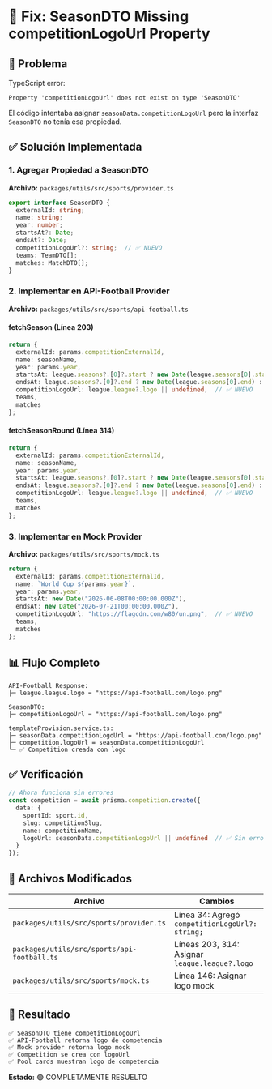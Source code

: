# 🔧 Fix: SeasonDTO Missing competitionLogoUrl Property

## 🐛 Problema

TypeScript error:
```
Property 'competitionLogoUrl' does not exist on type 'SeasonDTO'
```

El código intentaba asignar `seasonData.competitionLogoUrl` pero la interfaz `SeasonDTO` no tenía esa propiedad.

## ✅ Solución Implementada

### 1. Agregar Propiedad a SeasonDTO

**Archivo:** `packages/utils/src/sports/provider.ts`

```typescript
export interface SeasonDTO {
  externalId: string;
  name: string;
  year: number;
  startsAt?: Date;
  endsAt?: Date;
  competitionLogoUrl?: string;  // ✅ NUEVO
  teams: TeamDTO[];
  matches: MatchDTO[];
}
```

### 2. Implementar en API-Football Provider

**Archivo:** `packages/utils/src/sports/api-football.ts`

#### fetchSeason (Línea 203)
```typescript
return {
  externalId: params.competitionExternalId,
  name: seasonName,
  year: params.year,
  startsAt: league.seasons?.[0]?.start ? new Date(league.seasons[0].start) : undefined,
  endsAt: league.seasons?.[0]?.end ? new Date(league.seasons[0].end) : undefined,
  competitionLogoUrl: league.league?.logo || undefined,  // ✅ NUEVO
  teams,
  matches
};
```

#### fetchSeasonRound (Línea 314)
```typescript
return {
  externalId: params.competitionExternalId,
  name: seasonName,
  year: params.year,
  startsAt: league.seasons?.[0]?.start ? new Date(league.seasons[0].start) : undefined,
  endsAt: league.seasons?.[0]?.end ? new Date(league.seasons[0].end) : undefined,
  competitionLogoUrl: league.league?.logo || undefined,  // ✅ NUEVO
  teams,
  matches
};
```

### 3. Implementar en Mock Provider

**Archivo:** `packages/utils/src/sports/mock.ts`

```typescript
return {
  externalId: params.competitionExternalId,
  name: `World Cup ${params.year}`,
  year: params.year,
  startsAt: new Date("2026-06-08T00:00:00.000Z"),
  endsAt: new Date("2026-07-21T00:00:00.000Z"),
  competitionLogoUrl: "https://flagcdn.com/w80/un.png",  // ✅ NUEVO
  teams,
  matches
};
```

## 📊 Flujo Completo

```
API-Football Response:
├─ league.league.logo = "https://api-football.com/logo.png"

SeasonDTO:
├─ competitionLogoUrl = "https://api-football.com/logo.png"

templateProvision.service.ts:
├─ seasonData.competitionLogoUrl = "https://api-football.com/logo.png"
├─ competition.logoUrl = seasonData.competitionLogoUrl
└─ ✅ Competition creada con logo
```

## ✅ Verificación

```typescript
// Ahora funciona sin errores
const competition = await prisma.competition.create({
  data: {
    sportId: sport.id,
    slug: competitionSlug,
    name: competitionName,
    logoUrl: seasonData.competitionLogoUrl || undefined  // ✅ Sin error
  }
});
```

## 📝 Archivos Modificados

| Archivo | Cambios |
|---------|---------|
| `packages/utils/src/sports/provider.ts` | Línea 34: Agregó `competitionLogoUrl?: string;` |
| `packages/utils/src/sports/api-football.ts` | Líneas 203, 314: Asignar `league.league?.logo` |
| `packages/utils/src/sports/mock.ts` | Línea 146: Asignar logo mock |

## 🎯 Resultado

```
✅ SeasonDTO tiene competitionLogoUrl
✅ API-Football retorna logo de competencia
✅ Mock provider retorna logo mock
✅ Competition se crea con logoUrl
✅ Pool cards muestran logo de competencia
```

**Estado:** 🟢 COMPLETAMENTE RESUELTO
